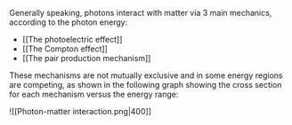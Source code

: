 Generally speaking, photons interact with matter via 3 main mechanics, according to the photon energy:

- [[The photoelectric effect]]
- [[The Compton effect]]
- [[The pair production mechanism]]

These mechanisms are not mutually exclusive and in some energy regions are competing, as shown in the following graph showing the cross section for each mechanism versus the energy range:

![[Photon-matter interaction.png|400]]

